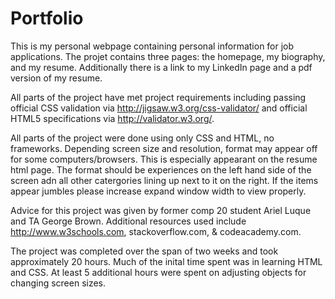 Portfolio
=========

This is my personal webpage containing personal information for job applications. The projet contains three pages: the homepage, my biography, and my resume. Additionally there is a link to my LinkedIn page and a pdf version of my resume.

All parts of the project have met project requirements including passing official CSS validation via http://jigsaw.w3.org/css-validator/ and official HTML5 specifications via http://validator.w3.org/. 

All parts of the project were done using only CSS and HTML, no frameworks. Depending screen size and resolution, format may appear off for some computers/browsers. This is especially appearant on the resume html page. The format should be experiences on the left hand side of the screen adn all other catergories lining up next to it on the right. If the items appear jumbles please increase expand window width to view properly.

Advice for this project was given by former comp 20 student Ariel Luque and TA George Brown. Additional resources used include http://www.w3schools.com, stackoverflow.com, & codeacademy.com.  

The project was completed over the span of two weeks and took approximately 20 hours. Much of the inital time spent was in learning HTML and CSS. At least 5 additional hours were spent on adjusting objects for changing screen sizes.  
